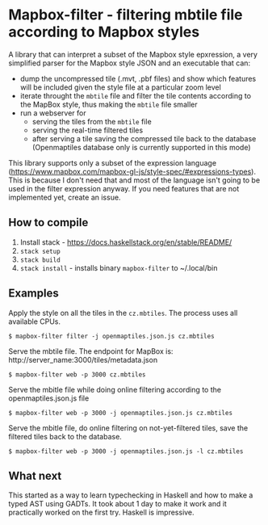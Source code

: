 # Mapbox-filter - filtering mbtile file according to Mapbox styles

A library that can interpret a subset of the Mapbox style epxression, a very simplified
parser for the Mapbox style JSON and an executable that can:

- dump the uncompressed tile (.mvt, .pbf files) and show which features will be included given the style file at a particular zoom level
- iterate throught the `mbtile` file and filter the tile contents according to the MapBox style, thus making the `mbtile` file smaller
- run a webserver for
  * serving the tiles from the `mbtile` file
  * serving the real-time filtered tiles
  * after serving a tile saving the compressed tile back to the database (Openmaptiles database only is currently supported in this mode)

This library supports only a subset of the expression language (https://www.mapbox.com/mapbox-gl-js/style-spec/#expressions-types).
This is because I don't need that and most of the language isn't going to be used in the filter expression anyway. If you need
features that are not implemented yet, create an issue.

## How to compile

1. Install stack - https://docs.haskellstack.org/en/stable/README/
2. `stack setup`
3. `stack build`
4. `stack install` - installs binary `mapbox-filter` to ~/.local/bin

## Examples

Apply the style on all the tiles in the `cz.mbtiles`. The process uses all available CPUs.
```
$ mapbox-filter filter -j openmaptiles.json.js cz.mbtiles
```

Serve the mbtile file. The endpoint for MapBox is: http://server_name:3000/tiles/metadata.json
```
$ mapbox-filter web -p 3000 cz.mbtiles
```

Serve the mbitle file while doing online filtering according to the openmaptiles.json.js file
```
$ mapbox-filter web -p 3000 -j openmaptiles.json.js cz.mbtiles
```

Serve the mbitle file, do online filtering on not-yet-filtered tiles, save the filtered tiles back
to the database.
```
$ mapbox-filter web -p 3000 -j openmaptiles.json.js -l cz.mbtiles
```

## What next

This started as a way to learn typechecking in Haskell and how to make a typed AST using GADTs.
It took about 1 day to make it work and it practically worked on the first try. Haskell is impressive.
